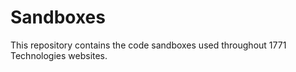 # Sandboxes

This repository contains the code sandboxes used throughout 1771 Technologies
websites.
